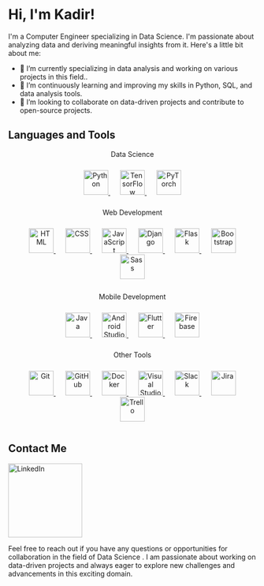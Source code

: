 # Hi, I'm Kadir!

I'm a Computer Engineer specializing in Data Science. I'm passionate about analyzing data and deriving meaningful insights from it. Here's a little bit about me:

- 🔭 I’m currently specializing in data analysis and working on various projects in this field..
- 🌱 I’m continuously learning and improving my skills in Python, SQL, and data analysis tools.
- 👯 I’m looking to collaborate on data-driven projects and contribute to open-source projects.

## Languages and Tools

<div align="center">Data Science</div>

<p align="center" style="padding: 10px;">
  <a href="https://www.python.org/" style="padding: 10px;">
    <img src="https://www.vectorlogo.zone/logos/python/python-icon.svg" alt="Python" width="50" height="50"/>
  </a>
  <a href="https://www.tensorflow.org/" style="padding: 10px;">
    <img src="https://www.vectorlogo.zone/logos/tensorflow/tensorflow-icon.svg" alt="TensorFlow" width="50" height="50"/>
  </a>
  <a href="https://pytorch.org/" style="padding: 10px;">
    <img src="https://www.vectorlogo.zone/logos/pytorch/pytorch-icon.svg" alt="PyTorch" width="50" height="50"/>
  </a>
</p>

<div align="center">Web Development</div>

<p align="center" style="padding: 10px;">
  <a href="https://developer.mozilla.org/en-US/docs/Web/HTML" style="padding: 10px;">
    <img src="https://www.vectorlogo.zone/logos/w3_html5/w3_html5-icon.svg" alt="HTML" width="50" height="50"/>
  </a>
  <a href="https://developer.mozilla.org/en-US/docs/Web/CSS" style="padding: 10px;">
    <img src="https://www.vectorlogo.zone/logos/w3_css/w3_css-icon.svg" alt="CSS" width="50" height="50"/>
  </a>
  <a href="https://www.javascript.com/" style="padding: 10px;">
    <img src="https://www.vectorlogo.zone/logos/javascript/javascript-icon.svg" alt="JavaScript" width="50" height="50"/>
  </a>
  <a href="https://www.djangoproject.com/" style="padding: 10px;">
    <img src="https://www.vectorlogo.zone/logos/djangoproject/djangoproject-icon.svg" alt="Django" width="50" height="50"/>
  </a>
  <a href="https://flask.palletsprojects.com/" style="padding: 10px;">
    <img src="https://www.vectorlogo.zone/logos/pocoo_flask/pocoo_flask-icon.svg" alt="Flask" width="50" height="50"/>
  </a>
  <a href="https://getbootstrap.com/" style="padding: 10px;">
    <img src="https://www.vectorlogo.zone/logos/getbootstrap/getbootstrap-icon.svg" alt="Bootstrap" width="50" height="50"/>
  </a>
  <a href="https://sass-lang.com/" style="padding: 10px;">
    <img src="https://www.vectorlogo.zone/logos/sass-lang/sass-lang-icon.svg" alt="Sass" width="50" height="50"/>
  </a>
</p>

<div align="center">Mobile Development</div>

<p align="center" style="padding: 10px;">
  <a href="https://www.java.com/" style="padding: 10px;">
    <img src="https://www.vectorlogo.zone/logos/java/java-icon.svg" alt="Java" width="50" height="50"/>
  </a>
  <a href="https://developer.android.com/studio" style="padding: 10px;">
    <img src="https://www.vectorlogo.zone/logos/android/android-icon.svg" alt="Android Studio" width="50" height="50"/>
  </a>
  <a href="https://flutter.dev/" style="padding: 10px;">
    <img src="https://www.vectorlogo.zone/logos/flutterio/flutterio-icon.svg" alt="Flutter" width="50" height="50"/>
  </a>
  <a href="https://firebase.google.com/" style="padding: 10px;">
    <img src="https://www.vectorlogo.zone/logos/firebase/firebase-icon.svg" alt="Firebase" width="50" height="50"/>
  </a>
</p>

<div align="center">Other Tools</div>

<p align="center" style="padding: 10px;">
  <a href="https://git-scm.com/" style="padding: 10px;">
    <img src="https://www.vectorlogo.zone/logos/git-scm/git-scm-icon.svg" alt="Git" width="50" height="50"/>
  </a>
  <a href="https://github.com/" style="padding: 10px;">
    <img src="https://www.vectorlogo.zone/logos/github/github-icon.svg" alt="GitHub" width="50" height="50"/>
  </a>
  <a href="https://www.docker.com/" style="padding: 10px;">
    <img src="https://www.vectorlogo.zone/logos/docker/docker-icon.svg" alt="Docker" width="50" height="50"/>
  </a>
  <a href="https://code.visualstudio.com/" style="padding: 10px;">
    <img src="https://www.vectorlogo.zone/logos/visualstudio_code/visualstudio_code-icon.svg" alt="Visual Studio Code" width="50" height="50"/>
  </a>
  <a href="https://slack.com/" style="padding: 10px;">
    <img src="https://www.vectorlogo.zone/logos/slack/slack-icon.svg" alt="Slack" width="50" height="50"/>
  </a>
  <a href="https://www.atlassian.com/software/jira" style="padding: 10px;">
    <img src="https://www.vectorlogo.zone/logos/atlassian_jira/atlassian_jira-icon.svg" alt="Jira" width="50" height="50"/>
  </a>
  <a href="https://trello.com/" style="padding: 10px;">
    <img src="https://www.vectorlogo.zone/logos/trello/trello-icon.svg" alt="Trello" width="50" height="50"/>
  </a>
</p>

## Contact Me

<a href="https://www.linkedin.com/in/kadir-kesimal/"><img src="https://img.shields.io/badge/-LinkedIn-0077B5?style=flat-square&logo=linkedin&logoColor=white" alt="LinkedIn" width="150px"></a>

Feel free to reach out if you have any questions or opportunities for collaboration in the field of Data Science . I am passionate about working on data-driven projects and always eager to explore new challenges and advancements in this exciting domain.
